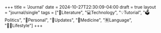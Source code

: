 +++
title = 'Journal'
date = 2024-10-27T22:30:09-04:00
draft = true
layout = "journal/single"
tags = ["📖Literature", "💻Technology", "💡Tutorial", "🗳️Politics", "🧑Personal", "🤭Updates", "💊Medicine", "🈶Language", "🚶‍♀️Lifestyle"]
+++